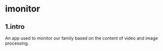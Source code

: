 # imonitor
## 1.intro
 An app used to monitor our family based on the content of video and image processing.
